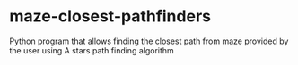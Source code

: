 # maze-closest-pathfinders
Python program that allows finding the closest path from maze provided by the user using A stars path finding algorithm
